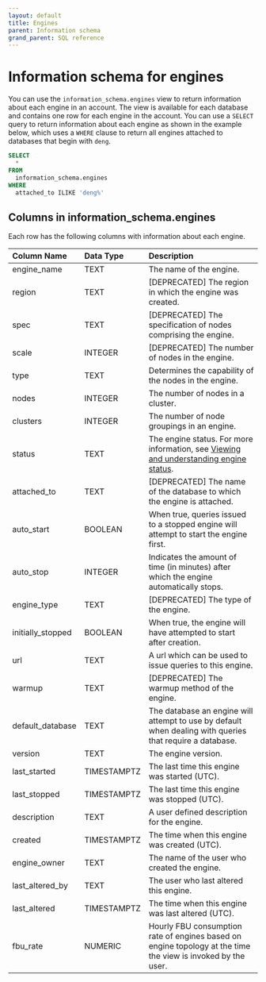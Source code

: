 ```yaml
---
layout: default
title: Engines
parent: Information schema
grand_parent: SQL reference
---
```


# Information schema for engines

You can use the `information_schema.engines` view to return information about each engine in an account. The view is available for each database and contains one row for each engine in the account. You can use a `SELECT` query to return information about each engine as shown in the example below, which uses a `WHERE` clause to return all engines attached to databases that begin with `deng`.

```sql
SELECT
  *
FROM
  information_schema.engines
WHERE
  attached_to ILIKE 'deng%'
```

## Columns in information_schema.engines

Each row has the following columns with information about each engine.

| Column Name                 | Data Type   | Description |
| :---------------------------| :-----------| :-----------|
| engine_name                 | TEXT        | The name of the engine. |
| region                      | TEXT        | \[DEPRECATED\] The region in which the engine was created. |
| spec                        | TEXT        | \[DEPRECATED\] The specification of nodes comprising the engine. |
| scale                       | INTEGER     | \[DEPRECATED\] The number of nodes in the engine. |
| type                        | TEXT        | Determines the capability of the nodes in the engine. |
| nodes                       | INTEGER     | The number of nodes in a cluster. |
| clusters                    | INTEGER     | The number of node groupings in an engine. |
| status                      | TEXT        | The engine status. For more information, see [Viewing and understanding engine status](../../Overview/understanding-engine-fundamentals.md#viewing-and-understanding-engine-status). |
| attached_to                 | TEXT        | \[DEPRECATED\] The name of the database to which the engine is attached. |
| auto_start                  | BOOLEAN     | When true, queries issued to a stopped engine will attempt to start the engine first. |
| auto_stop                   | INTEGER     | Indicates the amount of time (in minutes) after which the engine automatically stops. |
| engine_type                 | TEXT        | \[DEPRECATED\] The type of the engine. |
| initially_stopped           | BOOLEAN     | When true, the engine will have attempted to start after creation. |
| url                         | TEXT        | A url which can be used to issue queries to this engine. |
| warmup                      | TEXT        | \[DEPRECATED\] The warmup method of the engine. |
| default_database            | TEXT        | The database an engine will attempt to use by default when dealing with queries that require a database. |
| version                     | TEXT        | The engine version. |
| last_started                | TIMESTAMPTZ | The last time this engine was started (UTC). |
| last_stopped                | TIMESTAMPTZ | The last time this engine was stopped (UTC). |
| description                 | TEXT        | A user defined description for the engine. |
| created                     | TIMESTAMPTZ | The time when this engine was created (UTC). |
| engine_owner                | TEXT        | The name of the user who created the engine. |
| last_altered_by             | TEXT        | The user who last altered this engine. |
| last_altered                | TIMESTAMPTZ | The time when this engine was last altered (UTC). |
| fbu_rate                    | NUMERIC     | Hourly FBU consumption rate of engines based on engine topology at the time the view is invoked by the user. |